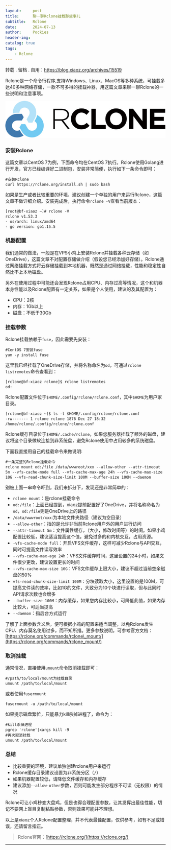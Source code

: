 ```yaml
---
layout:     post
title:      聊一聊Rclone挂载那些事儿
subtitle:   Rclone
date:       2024-07-13
author:     Pockies
header-img: 
catalog: true
tags:
    - Rclone
---
```


转载 . 留档 . 自用：https://blog.xiaoz.org/archives/15519

Rclone是一个命令行程序,支持Windows、Linux、MacOS等多种系统，可挂载多达40多种网络存储，一款不可多得的挂载神器，用这篇文章来聊一聊Rclone的一些说明和注意事项。

![](/img/rclone-20240713.jpg)

### 安装Rclone

这篇文章以CentOS 7为例，下面命令均在CentOS 7执行。Rclone使用Golang进行开发，官方已经编译好二进制包，安装非常简便，执行如下一条命令即可：

    #安装Rclone
    curl https://rclone.org/install.sh | sudo bash

如果是生产或者比较重要的环境，建议创建一个单独的用户来运行Rclone，这篇文章不做详细介绍。安装完成后，执行命令`rclone -V`查看当前版本：

    [root@bf-xiaoz ~]# rclone -V
    rclone v1.53.3
    - os/arch: linux/amd64
    - go version: go1.15.5

### 机器配置

我们通常的做法，一般是在VPS小鸡上安装Rclone并挂载各种云存储（如OneDrive），这篇文章不对配置存储做介绍（假设您已经添加好存储）。Rclone通过网络挂载方式将云存储挂载到本地机器，既然是通过网络挂载，性能和稳定性自然比不上本地磁盘。

另外在使用过程中可能还会发现Rclone占用CPU、内存过高等情况，这个和机器本身性能以及Rclone配置有一定关系，如果是个人使用，建议的及其配置为：

*   CPU：2核
*   内存：1Gb以上
*   磁盘：不低于30Gb

### 挂载参数

Rclone挂载依赖于`fuse`，因此需要先安装：

    #CentOS 7安装fuse
    yum -y install fuse

这里我已经挂载了OneDrive存储，并将名称命名为`od`，可通过`rclone listremotes`命令查看到：

    [rclone@bf-xiaoz rclone]$ rclone listremotes
    od:

Rclone配置文件位于`$HOME/.config/rclone/rclone.conf`，其中`$HOME`为用户家目录。

    [rclone@bf-xiaoz ~]$ ls -l $HOME/.config/rclone/rclone.conf
    -rw------- 1 rclone rclone 1876 Dec 27 18:32 /home/rclone/.config/rclone/rclone.conf

Rclone缓存目录位于`$HOME/.cache/rclone`，如果您服务器挂载了额外的磁盘，建议将这个目录做软连接到非系统盘，避免Rclone使用中占用较多的系统磁盘。

下面我直接用自己的挂载命令来做说明:

    #一条完整的Rclone挂载命令
    rclone mount od:/file /data/wwwroot/xxx --allow-other --attr-timeout 5m --vfs-cache-mode full --vfs-cache-max-age 24h --vfs-cache-max-size 10G --vfs-read-chunk-size-limit 100M --buffer-size 100M --daemon

别被上面一串命令吓到，我们来拆分下，发现还是非常简单的：

*   `rclone mount`：是rclone挂载命令
*   `od:/file`：上面已经提到，xiaoz提前配置好了OneDrive，并将名称命名为`od`，`od:/file`则是OneDrive上的路径
*   `/data/wwwroot/xxx`:为本地文件夹路径（建议为空目录）
*   `--allow-other`：指的是允许非当前Rclone用户外的用户进行访问
*   `--attr-timeout 5m`：文件属性缓存，（大小，修改时间等）的时间。如果小鸡配置比较低，建议适当提高这个值，避免过多的和内核交互，占用资源。
*   `-vfs-cache-mode full`：开启VFS文件缓存，这样可减少Rclone与API交互，同时可提高文件读写效率
*   `--vfs-cache-max-age 24h`：VFS文件缓存时间，这里设置的24小时，如果文件很少更改，建议设置更长的时间
*   `--vfs-cache-max-size 10G`：VFS文件缓存上限大小，建议不超过当前空余磁盘的50%
*   `vfs-read-chunk-size-limit 100M`：分块读取大小，这里设置的是100M，可提高文件读的效率，比如1G的文件，大致分为10个块进行读取，但与此同时API请求次数也会增多
*   `--buffer-size 100M`：内存缓存，如果您内存比较小，可降低此值，如果内存比较大，可适当提高
*   `--daemon`：指后台方式运行

了解了上面参数含义后，便可根据小鸡的配置来适当调整，以免Rclone发生CPU、内存莫名使用过多，而不知所措。更多参数说明，可参考官方文档：[https://rclone.org/commands/rclone\_mount/](https://rclone.org/commands/rclone_mount/)

### 取消挂载

通常情况，直接使用`umount`命令取消挂载即可：

    #/path/to/local/mount为挂载目录
    umount /path/to/local/mount

或者使用`fusermount`

    fusermount -u /path/to/local/mount

如果提示磁盘繁忙，只能暴力kill杀掉进程了，命令为：

    #kill杀掉进程
    pgrep 'rclone'|xargs kill -9
    #再次取消挂载
    umount /path/to/local/mount

### 总结

*   比较重要的环境，建议单独创建rclone用户来运行
*   Rclone缓存目录建议设置为非系统分区（`/`）
*   如果机器配置较低，请降低文件缓存和内存缓存
*   建议添加`--allow-other`参数，否则可能发生部分程序不可读（无权限）的情况

Rclone可让小鸡秒变大盘鸡，但是也得合理配置参数，让其发挥出最佳性能，切记不要网上盲目复制粘贴参数，否则效果可能并不理想。

以上是xiaoz个人Rclone配置整理，并不代表最佳配置，仅供参考，如有不足或错误，还请留言指正。

> Rclone官网：[https://rclone.org/](https://rclone.org/)

* * *
